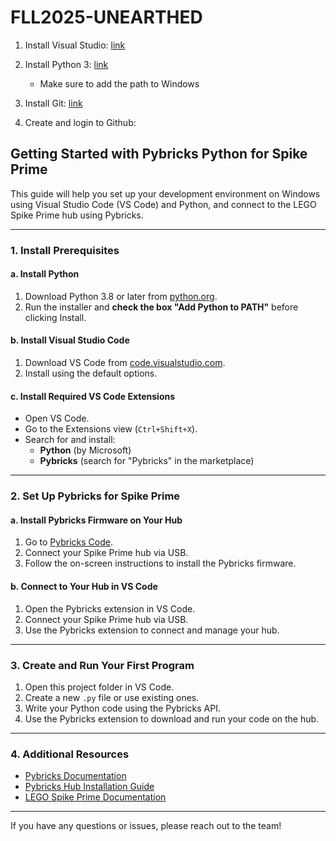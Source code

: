 # FLL2025-UNEARTHED

1. Install Visual Studio: [link](https://code.visualstudio.com/)
2. Install Python 3: [link](https://www.python.org/downloads/)

   - Make sure to add the path to Windows

3. Install Git: [link](https://git-scm.com/downloads)
4. Create and login to Github:

## Getting Started with Pybricks Python for Spike Prime

This guide will help you set up your development environment on Windows using Visual Studio Code (VS Code) and Python, and connect to the LEGO Spike Prime hub using Pybricks.

---

### 1. Install Prerequisites

#### a. Install Python

1. Download Python 3.8 or later from [python.org](https://www.python.org/downloads/).
2. Run the installer and **check the box "Add Python to PATH"** before clicking Install.

#### b. Install Visual Studio Code

1. Download VS Code from [code.visualstudio.com](https://code.visualstudio.com/).
2. Install using the default options.

#### c. Install Required VS Code Extensions

- Open VS Code.
- Go to the Extensions view (`Ctrl+Shift+X`).
- Search for and install:
  - **Python** (by Microsoft)
  - **Pybricks** (search for "Pybricks" in the marketplace)

---

### 2. Set Up Pybricks for Spike Prime

#### a. Install Pybricks Firmware on Your Hub

1. Go to [Pybricks Code](https://code.pybricks.com/).
2. Connect your Spike Prime hub via USB.
3. Follow the on-screen instructions to install the Pybricks firmware.

#### b. Connect to Your Hub in VS Code

1. Open the Pybricks extension in VS Code.
2. Connect your Spike Prime hub via USB.
3. Use the Pybricks extension to connect and manage your hub.

---

### 3. Create and Run Your First Program

1. Open this project folder in VS Code.
2. Create a new `.py` file or use existing ones.
3. Write your Python code using the Pybricks API.
4. Use the Pybricks extension to download and run your code on the hub.

---

### 4. Additional Resources

- [Pybricks Documentation](https://docs.pybricks.com/)
- [Pybricks Hub Installation Guide](https://docs.pybricks.com/en/latest/start_install.html)
- [LEGO Spike Prime Documentation](https://education.lego.com/en-us/products/lego-education-spike-prime-set-/45678)

---

If you have any questions or issues, please reach out to the team!

